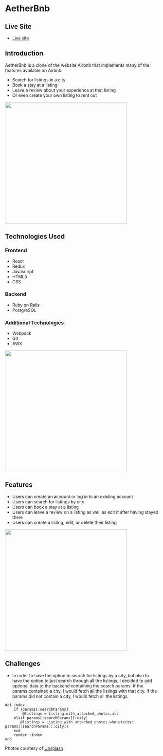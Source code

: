 # AetherBnb 

## Live Site
- [Live site](https://aether-bnb.herokuapp.com/)

## Introduction

AetherBnb is a clone of the website Airbnb that implements many of the features available on Airbnb. 
- Search for listings in a city
- Book a stay at a listing
- Leave a review about your experience at that listing
- Or even create your own listing to rent out

<img src='/app/assets/images/gifs/ListingIndex.gif' width='400'/>

## Technologies Used

### Frontend
- React
- Redux
- Javascript
- HTML5
- CSS

### Backend 
- Ruby on Rails
- PostgreSQL

### Additional Technologies
- Webpack
- Git
- AWS

<img src='/app/assets/images/gifs/ListingShow.gif' width='400'/>

## Features
- Users can create an account or log in to an existing account
- Users can search for listings by city
- Users can book a stay at a listing
- Users can leave a review on a listing as well as edit it after having stayed there
- Users can create a listing, edit, or delete their listing

<img src='/app/assets/images/gifs/Bookings.gif' width='400' height='400'/>

## Challenges 
- In order to have the option to search for listings by a city, but also to have the option to just search through all the listings, I decided to add optional data to the backend containing the search params. If the params contained a city, I would fetch all the listings with that city. If the params did not contain a city, I would fetch all the listings.

```
def index 
    if !params[:searchParams]     
        @listings = Listing.with_attached_photos.all    
    elsif params[:searchParams][:city]
       @listings = Listing.with_attached_photos.where(city: params[:searchParams][:city])
    end
    render :index
end 
 ```
    
Photos courtesy of <a href="https://unsplash.com/s/photos/homes?utm_source=unsplash&utm_medium=referral&utm_content=creditCopyText">Unsplash</a>
  
